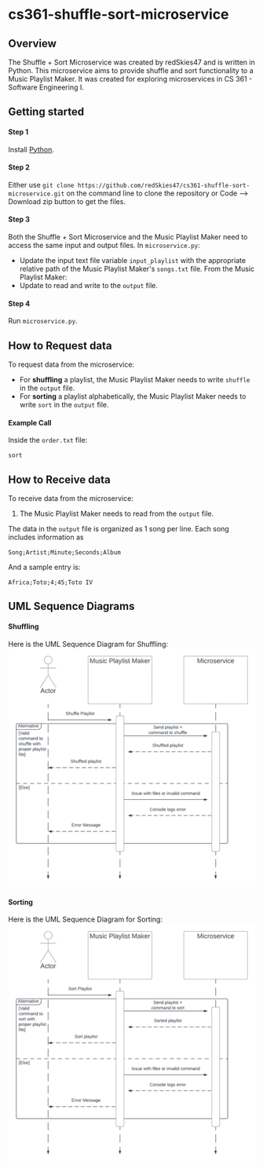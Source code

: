 # cs361-shuffle-sort-microservice

## Overview

The Shuffle + Sort Microservice was created by redSkies47 and is written in Python. This microservice aims to provide shuffle and sort functionality to a Music Playlist Maker. It was created for exploring microservices in CS 361 - Software Engineering I. 

## Getting started

#### Step 1
Install [Python](https://www.python.org/downloads/).

#### Step 2
Either use `git clone https://github.com/redSkies47/cs361-shuffle-sort-microservice.git` on the command line to clone the repository or Code --> Download zip button to get the files.

#### Step 3
Both the Shuffle + Sort Microservice and the Music Playlist Maker need to access the same input and output files. In `microservice.py`:
* Update the input text file variable `input_playlist` with the appropriate relative path of the Music Playlist Maker's `songs.txt` file.
From the Music Playlist Maker:
* Update to read and write to the `output` file.

#### Step 4
Run `microservice.py`.

## How to Request data
To request data from the microservice:
* For **shuffling** a playlist, the Music Playlist Maker needs to write `shuffle` in the `output` file.
* For **sorting** a playlist alphabetically, the Music Playlist Maker needs to write `sort` in the `output` file.

#### Example Call
Inside the `order.txt` file:
```
sort
```

## How to Receive data
To receive data from the microservice:
1. The Music Playlist Maker needs to read from the `output` file.

The data in the `output` file is organized as 1 song per line. Each song includes information as
```
Song;Artist;Minute;Seconds;Album
```
And a sample entry is:
```
Africa;Toto;4;45;Toto IV
```

## UML Sequence Diagrams

#### Shuffling
Here is the UML Sequence Diagram for Shuffling:
![UML Sequence Diagram for Shuffling](Microservice-Shuffle.png)

#### Sorting
Here is the UML Sequence Diagram for Sorting:
![UML Sequence Diagram for Sorting](Microservice-Sort.png)